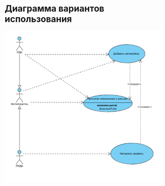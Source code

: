 # Диаграмма вариантов использования

![Диаграмма вариантов использования]( ../../../Images/SystemDesign/UseCase.PNG  )
